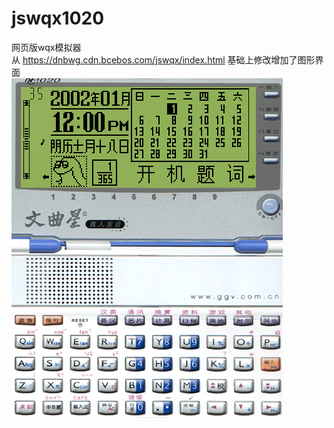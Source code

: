 # jswqx1020
网页版wqx模拟器<br>
从 https://dnbwg.cdn.bcebos.com/jswqx/index.html 基础上修改增加了图形界面<br>
![screenshot](./nc1020.png)

